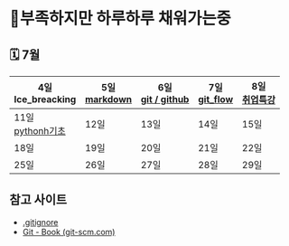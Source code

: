 # 🔋부족하지만 하루하루 채워가는중

## 🗓 7월

| 4일<br>Ice_breacking | 5일<br>[markdown](./0705/) | 6일<br>[git / github](./0706/) | 7일<br>[git_flow](./0707/) | 8일<br>[취업특강](./0708/) |
| ---------------------- | ----------------------------------- | ----------------------------------------- | --------------------------------------- | --------- |
| 11일<br/>[pythonh기초](./0711/) | 12일<br/>                           | 13일<br/>                                 | 14일<br/>                               | 15일<br/> |
| 18일<br/>              | 19일<br/>                           | 20일<br/>                                 | 21일<br/>                               | 22일<br/> |
| 25일<br/>              | 26일<br/>                           | 27일<br/>                                 | 28일<br/>                               | 29일<br/> |



## 참고 사이트

- [.gitignore](https://gitignore.io)
- [Git - Book (git-scm.com)](https://git-scm.com/book/ko/v2)

